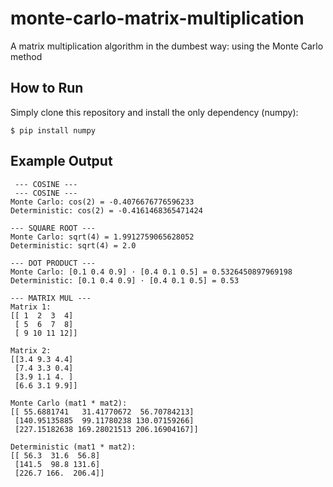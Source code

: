 # monte-carlo-matrix-multiplication
A matrix multiplication algorithm in the dumbest way: using the Monte Carlo method

## How to Run
Simply clone this repository and install the only dependency (numpy):
```shell
$ pip install numpy
```

## Example Output
```
 --- COSINE --- 
 --- COSINE --- 
Monte Carlo: cos(2) = -0.4076676776596233
Deterministic: cos(2) = -0.4161468365471424

--- SQUARE ROOT --- 
Monte Carlo: sqrt(4) = 1.9912759065628052
Deterministic: sqrt(4) = 2.0

--- DOT PRODUCT --- 
Monte Carlo: [0.1 0.4 0.9] ⋅ [0.4 0.1 0.5] = 0.5326450897969198
Deterministic: [0.1 0.4 0.9] ⋅ [0.4 0.1 0.5] = 0.53

--- MATRIX MUL --- 
Matrix 1:
[[ 1  2  3  4]
 [ 5  6  7  8]
 [ 9 10 11 12]]

Matrix 2:
[[3.4 9.3 4.4]
 [7.4 3.3 0.4]
 [3.9 1.1 4. ]
 [6.6 3.1 9.9]]

Monte Carlo (mat1 * mat2):
[[ 55.6881741   31.41770672  56.70784213]
 [140.95135885  99.11780238 130.07159266]
 [227.15182638 169.28021513 206.16904167]]

Deterministic (mat1 * mat2):
[[ 56.3  31.6  56.8]
 [141.5  98.8 131.6]
 [226.7 166.  206.4]]
```